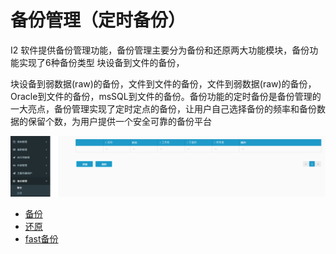 # 备份管理（定时备份）

I2 软件提供备份管理功能，备份管理主要分为备份和还原两大功能模块，备份功能实现了6种备份类型 块设备到文件的备份，

块设备到弱数据\(raw\)的备份，文件到文件的备份，文件到弱数据\(raw\)的备份，Oracle到文件的备份，msSQL到文件的备份。备份功能的定时备份是备份管理的一大亮点，备份管理实现了定时定点的备份，让用户自己选择备份的频率和备份数据的保留个数，为用户提供一个安全可靠的备份平台

![](/assets/V6.143449.png)

* [备份](backup.md)
* [还原](restore.md)
* [fast备份](fast.md)


